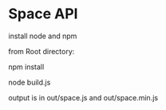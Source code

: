 Space API
======

install node and npm

from Root directory:

npm install

node build.js

output is in out/space.js and out/space.min.js